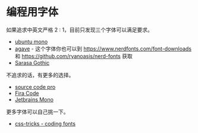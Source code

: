 # 编程用字体

如果追求中英文严格 2 : 1，目前只发现三个字体可以满足要求。

- [ubuntu mono](https://design.ubuntu.com/font/)
- [agave](https://www.programmingfonts.org/#agave) - 这个字体你也可以到 <https://www.nerdfonts.com/font-downloads> 和 <https://github.com/ryanoasis/nerd-fonts> 获取
- [Sarasa Gothic](https://github.com/be5invis/Sarasa-Gothic/releases)

不追求的话，有更多的选择。

- [source code pro](https://github.com/adobe-fonts/source-code-pro)
- [Fira Code](https://github.com/tonsky/FiraCode)
- [Jetbrains Mono](https://www.jetbrains.com/zh-cn/lp/mono/)

更多字体可以自己挑一下。

- [css-tricks - coding fonts](https://coding-fonts.css-tricks.com)
